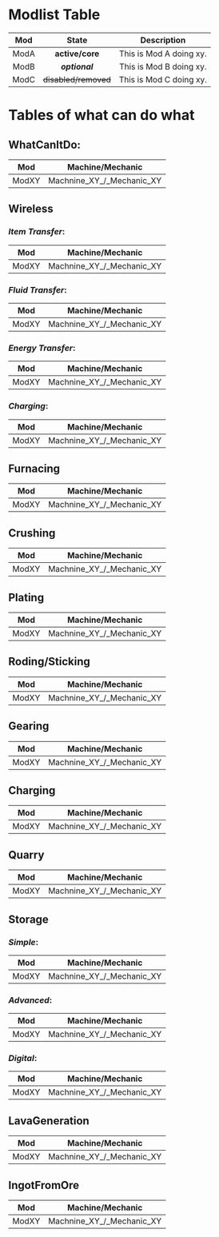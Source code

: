 # Modlist Table

__Mod__ |      __State__       |     __Description__
:------:|:--------------------:|:----------------------:
  ModA  |   __active/core__    | This is Mod A doing xy.
  ModB  |    ___optional___    | This is Mod B doing xy.
  ModC  | ~~disabled/removed~~ | This is Mod C doing xy.

# Tables of what can do what 

## WhatCanItDo:

__Mod__ |   __Machine/Mechanic__
:------:|:------------------------:
 ModXY  | Machnine_XY_/_Mechanic_XY

## __Wireless__

  ###  _Item Transfer_:

  __Mod__ |   __Machine/Mechanic__
  :------:|:------------------------:
  ModXY  | Machnine_XY_/_Mechanic_XY

  ### _Fluid Transfer_:

  __Mod__ |   __Machine/Mechanic__
  :------:|:------------------------:
  ModXY  | Machnine_XY_/_Mechanic_XY

  ### _Energy Transfer_:

  __Mod__ |   __Machine/Mechanic__
  :------:|:------------------------:
  ModXY  | Machnine_XY_/_Mechanic_XY

  ### _Charging_:

  __Mod__ |   __Machine/Mechanic__
  :------:|:------------------------:
  ModXY  | Machnine_XY_/_Mechanic_XY

## __Furnacing__

__Mod__ |   __Machine/Mechanic__
:------:|:------------------------:
 ModXY  | Machnine_XY_/_Mechanic_XY

## __Crushing__

__Mod__ |   __Machine/Mechanic__
:------:|:------------------------:
 ModXY  | Machnine_XY_/_Mechanic_XY

## __Plating__

__Mod__ |   __Machine/Mechanic__
:------:|:------------------------:
 ModXY  | Machnine_XY_/_Mechanic_XY

## __Roding/Sticking__

__Mod__ |   __Machine/Mechanic__
:------:|:------------------------:
 ModXY  | Machnine_XY_/_Mechanic_XY

## __Gearing__

__Mod__ |   __Machine/Mechanic__
:------:|:------------------------:
 ModXY  | Machnine_XY_/_Mechanic_XY

## __Charging__

__Mod__ |   __Machine/Mechanic__
:------:|:------------------------:
 ModXY  | Machnine_XY_/_Mechanic_XY

## __Quarry__

__Mod__ |   __Machine/Mechanic__
:------:|:------------------------:
 ModXY  | Machnine_XY_/_Mechanic_XY

## __Storage__

  ### _Simple_:

  __Mod__ |   __Machine/Mechanic__
  :------:|:------------------------:
  ModXY  | Machnine_XY_/_Mechanic_XY

  ### _Advanced_:

  __Mod__ |   __Machine/Mechanic__
  :------:|:------------------------:
  ModXY  | Machnine_XY_/_Mechanic_XY

  ### _Digital_:

  __Mod__ |   __Machine/Mechanic__
  :------:|:------------------------:
  ModXY  | Machnine_XY_/_Mechanic_XY

## __LavaGeneration__

__Mod__ |   __Machine/Mechanic__
:------:|:------------------------:
 ModXY  | Machnine_XY_/_Mechanic_XY

## __IngotFromOre__

__Mod__ |   __Machine/Mechanic__
:------:|:------------------------:
 ModXY  | Machnine_XY_/_Mechanic_XY
